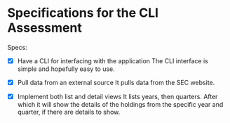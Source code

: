 # Specifications for the CLI Assessment

Specs:
- [x] Have a CLI for interfacing with the application
        The CLI interface is simple and hopefully easy to use.
- [x] Pull data from an external source
        It pulls data from the SEC website.
- [x] Implement both list and detail views
        It lists years, then quarters. After which it will show the details of the holdings from the specific year and quarter, if there are details to show.

